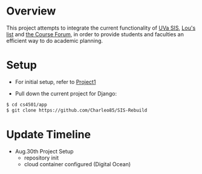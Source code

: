 Overview
=========
This project attempts to integrate the current functionality of [UVa SIS](https://sisuva.admin.virginia.edu), [Lou's list](http://rabi.phys.virginia.edu/mySIS/CS2/) and [the Course Forum](http://www.thecourseforum.com), in order to provide students and faculties an efficient way to do academic planning.

Setup
===================
- For initial setup, refer to [Project1](https://github.com/thomaspinckney3/cs4501/blob/master/Project1.md)

- Pull down the current project for Django:

```bash
$ cd cs4501/app
$ git clone https://github.com/Charleo85/SIS-Rebuild
```
       
Update Timeline
=================== 

- Aug.30th Project Setup
	- repository init
	- cloud container configured (Digital Ocean)  
